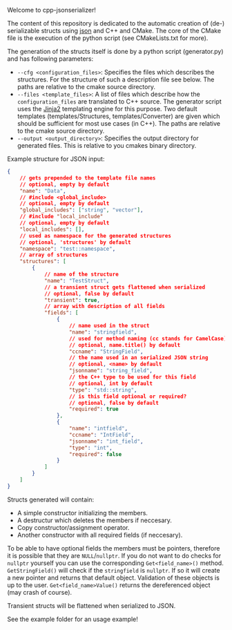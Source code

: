 Welcome to cpp-jsonserializer!

The content of this repository is dedicated to the automatic creation of (de-) serializable structs using [json](https://github.com/nlohmann/json/) and C++ and CMake. The core of the CMake file is the execution of the python script (see CMakeLists.txt for more).

The generation of the structs itself is done by a python script (generator.py) and has following parameters:
- `--cfg <configuration_files>`: Specifies the files which describes the structures. For the structure of such a description file see below. The paths are relative to the cmake source directory.
- `--files <template_files>`: A list of files which describe how the `configuration_files` are translated to C++ source. The generator script uses the [Jinja2](https://github.com/pallets/jinja) templating engine for this purpose. Two default templates (templates/Structures, templates/Converter) are given which should be sufficient for most use cases (in C++). The paths are relative to the cmake source directory.
- `--output <output_directory>`: Specifies the output directory for generated files. This is relative to you cmakes binary directory.

Example structure for JSON input:
```json
{
    // gets prepended to the template file names
    // optional, empty by default
    "name": "Data", 
    // #include <global_include>
    // optional, empty by default
    "global_includes": ["string", "vector"], 
    // #include "local_include"
    // optional, empty by default
    "local_includes": [], 
    // used as namespace for the generated structures 
    // optional, 'structures' by default
    "namespace": "test::namespace",
    // array of structures
    "structures": [
        {
            // name of the structure
            "name": "TestStruct",
            // a transient struct gets flattened when serialized
            // optional, false by default
            "transient": true,
            // array with description of all fields
            "fields": [
                {
                    // name used in the struct
                    "name": "stringfield",
                    // used for method naming (cc stands for CamelCase)
                    // optional, name.title() by default
                    "ccname": "StringField",
                    // the name used in an serialized JSON string
                    // optional, <name> by default
                    "jsonname": "string_field",
                    // the C++ type to be used for this field
                    // optional, int by default
                    "type": "std::string",
                    // is this field optional or required?
                    // optional, false by default
                    "required": true
                },
                {
                    "name": "intfield",
                    "ccname": "IntField",
                    "jsonname": "int_field",
                    "type": "int",
                    "required": false
                }
            ]
        }
    ]
}
```


Structs generated will contain:
- A simple constructor initializing the members.
- A destructur which deletes the members if neccesary.
- Copy constructor/assignment operator.
- Another constructor with all required fields (if neccesary).

To be able to have optional fields the members must be pointers, therefore it is possible that they are `NULL`/`nullptr`. 
If you do not want to do checks for `nullptr` yourself you can use the corresponding `Get<field_name>()` method.
`GetStringField()` will check if the `stringfield` is `nullptr`. If so it will create a new pointer and returns that default object. Validation of these objects is up to the user.
`Get<field_name>Value()` returns the dereferenced object (may crash of course).

Transient structs will be flattened when serialized to JSON.

See the example folder for an usage example!